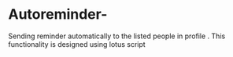 # Autoreminder-
Sending reminder automatically to the listed people in profile . This functionality is designed using lotus script
